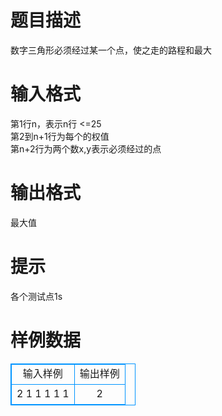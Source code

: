 # 

 
 # 题目描述 
数字三角形必须经过某一个点，使之走的路程和最大 

 
 # 输入格式 
第1行n，表示n行&nbsp;&lt;=25<BR>第2到n+1行为每个的权值<BR>第n+2行为两个数x,y表示必须经过的点 

 
 # 输出格式 
最大值 

 
 # 提示 
各个测试点1s<BR> 
# 样例数据
<style>
        table,table tr th, table tr td { border:1px solid #0094ff; }
        table { width: 200px; min-height: 25px; line-height: 25px; text-align: center; border-collapse: collapse;}   
    </style>
<table>
	<tr>
		<td>输入样例</td>
		<td>输出样例</td>
	</tr>
<tr><td>2
1
1 1
1 1</td><td>2</td></tr></table>
